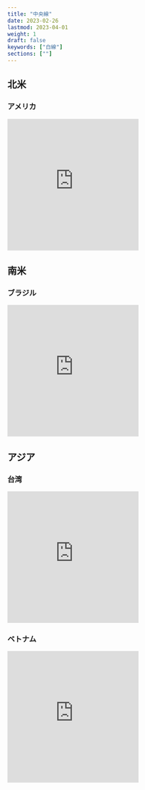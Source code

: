 ```yaml
---
title: "中央線"
date: 2023-02-26
lastmod: 2023-04-01
weight: 1
draft: false
keywords: ["白線"]
sections: [""]
---
```


## 北米
### アメリカ
<div class="googlemap-if">
<iframe src="https://www.google.com/maps/embed?pb=!4v1678191101013!6m8!1m7!1sGjh2xqUAoD_MXqBc9hWMcQ!2m2!1d41.41055023651615!2d-93.29234429642223!3f125.60807641726106!4f-29.586200094165598!5f1.31577251283024" width="295" height="295" style="border:0;" allowfullscreen="" loading="lazy" referrerpolicy="no-referrer-when-downgrade"></iframe>
</div>

## 南米
### ブラジル
<div class="googlemap-if">
<iframe src="https://www.google.com/maps/embed?pb=!4v1678555693038!6m8!1m7!1sfkgoo94XNhDeqsg7Nef2Zw!2m2!1d-23.94709502629673!2d-51.55177705868192!3f310.584043347663!4f-34.541716803255156!5f0.4000000000000002" width="295" height="295" style="border:0;" allowfullscreen="" loading="lazy" referrerpolicy="no-referrer-when-downgrade"></iframe>
</div>

## アジア
### 台湾
<div class="googlemap-if">
<iframe src="https://www.google.com/maps/embed?pb=!4v1677483372760!6m8!1m7!1s1EaWFgxYC_ADwnzbti9Yjg!2m2!1d22.98782331239459!2d120.2065365812571!3f291.4836591737832!4f-31.173404703194677!5f2.9151440564639444" width="295" height="295" style="border:0;" allowfullscreen="" loading="lazy" referrerpolicy="no-referrer-when-downgrade"></iframe>
</div>

### ベトナム
<div class="googlemap-if">
<iframe src="https://www.google.com/maps/embed?pb=!4v1677407768729!6m8!1m7!1sCAoSLEFGMVFpcE5la1hyc2laQ0F4NnY4WUs1UVpkVkR4Q2ZidUJ6OXVHU1MxT0d2!2m2!1d10.79312705153517!2d106.6341953860311!3f193.7354803970203!4f-19.663891722947383!5f1.6532647359667423" width="295" height="295" style="border:0;" allowfullscreen="" loading="lazy" referrerpolicy="no-referrer-when-downgrade"></iframe>
</div>